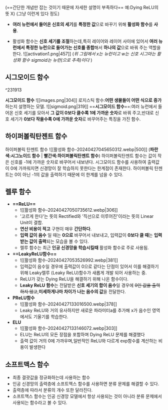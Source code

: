 (==간단한 개념만 잡는 것이기 때문에 자세한 설명이 부족하다== 예:Dying ReLU의 뜻 X)
(그냥 이런게 있다 정도)

- **여러 뉴런에서 들어온 신호의 세기**를 **특정한 값**으로 바꾸기 위해 **활성화 함수**를 **사용**.

- 활성화 함수는 **신호 세기를 조절**하는데,특히 레이어와 레이어 사이에 있어서 **여러 뉴런에서 특정한 뉴런으로 들어가는 신호를 종합**해서 **하나의 값**으로 바꿔 주는 역할을 한다.
![[activation1.png|457]]
(*위 그림에서 x는 뉴런이고 w는 신호 시그마는 활성화 함수 sigmoid는 뉴런(으로 추측)이다* )
## 시그모이드 함수

^231913

 **시그모이드 함수**
	![[images.png|304]]
	로지스틱 함수:**어떤 생물들이 어떤 식으로 증가**하는지 설명하는 모델.
	 ![[sigmoid.png|319]]
	==**시그모이드 함수**==:여러 뉴런에서 들어온 신호 세기를 모아서 **그 값이 0보다 클수록 1에 가까운 숫자**로 바꿔 주고,반대로 신호 세기가 **0보다 작을수록 0에 가까운 숫자**로 바꾸어주는 특징을 가진 함수.
## 하이퍼볼릭탄젠트 함수
 하이퍼볼릭 탄젠트 함수
	 ![[활성화 함수-20240427045650312.webp|500]]
	 (**파란색:시그노이드 함수** | **빨간색:하이퍼볼릭탄젠트 함수**)
	  하이퍼볼릭탄젠트 함수는 값이 작은 신호를 -1에 가까운 숫자로 바꾸어서 내보낸다.
	 시그모이드 함수를 사용하여 출력값이 0에 가까워지면 신경망이 잘 학습하지 못한다는 한계점이 존재한다.
	 하이퍼볼릭 탄젠트는 0이 아닌 -1의 값을 출력하기 때문에 이 한계를 넘을 수 있다.

## 렐루 함수
 - **==ReLU==**
	- ![[활성화 함수-20240427050735612.webp|306]]
	- '고르게 한다'는 뜻의 Rectified와 '직선으로 이루어진'이라는 뜻의 Linear Unit이 결합.
	- **연산 비용이 적고** 구현이 매우 **간단하다**.
	- **입력 값이 음수** 일 때는 **0으로** 바꾸어서 내보내고, 입력값이 **0보다 클 때**는 **입력받는 값이 출력**되는 모습을 볼 수 있다.
	- 렐루 함수는 최근 **인공 신경망을 학습시킬때** 활성화 함수로 주로 사용됨.
- **==LeakyReLU함수==**
	- ![[활성화 함수-20240427053526992.webp|381]]
	- 입력값이 음수일 경우에 출력값이 0으로 같다는 단점이 있어서 이를 해결하기 위해 Leaky렐루 (Leaky ReLU)함수가 새롭게 개발 되어 사용하는 중.
	- ReLU가 갖는 Dying ReLU을 해결하기 위해 나온 함수이다.
	- **Leaky ReLU 함수**는 전달받은 **신호 세기의 합이 음수**일 경우에 ~~0인 값을 출력하지 않고~~,**미세하게나마 차이가 나는 음수의 값**을 전달한다.
- **PReLU함수**
	- ![[활성화 함수-20240427133016500.webp|378]]
	- Leaky ReLU와 거의 유사하지만 새로운 파라미터a를 추가해 x가 음수인 영역에서도 기울기를 학습한다.
- **ELU**
	- ![[활성화 함수-20240427133146072.webp|303]]
	- ELU는 ReLU의 모든 장점을 포함하며 Dying ReLU 문제를 해결했다
	- 출력 값이 거의 0에 가까우며,일반적인 ReLU와 다르게 exp함수를 계산하는 비용이 발생한다

## 소프트맥스 함수
- 최종 결괏값을 정규화하는데 사용하는 함수
- 인공 신경망의 출력층에 소프트맥스 함수를 사용하면 분류 문제를 해결할 수 있다.
- 출력층에 따라서 분류의 개수 또한 달라진다.
- 소프트맥스 함수는 인공 신경망 모델에서 항상 사용되는 것이 아니라 분류 문제에서 사용되는 함수라고 볼 수 있다.